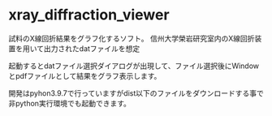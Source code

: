 # xray_diffraction_viewer
試料のX線回折結果をグラフ化するソフト。
信州大学榮岩研究室内のX線回折装置を用いて出力されたdatファイルを想定

起動するとdatファイル選択ダイアログが出現して、ファイル選択後にWindowとpdfファイルとして結果をグラフ表示します。

開発はpyhon3.9.7で行っていますがdist以下のファイルをダウンロードする事で非python実行環境でも起動できます。